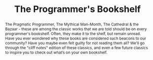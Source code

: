 ---
title: "The Programmer's Bookshelf"
speaker: Lisa Backer
event: CascadiaJS 2019
tags: ["Learning", "Best Practices"]
slides: https://www.slideshare.net/LisaBacker/cascadiajs-the-programmers-bookshelf
abstract: "The Pragmatic Programmer, The Mythical Man-Month, The Cathedral & the Bazaar - these are among the classic works that we are told should be on every programmer's bookshelf. Often, they make it to the shelf, but remain unread. Have you ever wondered why these books are considered such beacons to our community? Have you maybe even felt guilty for not reading them all? We'll go through the \"cliff notes\" edition of these classics, and even a few future classics to inspire you to check out what’s on your own bookshelf."
ytID: uZdRYQbIvMs
layout: talk
---